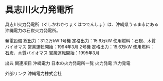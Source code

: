 # 具志川火力発電所

具志川火力発電所（ぐしかわかりょくはつでんしょ）は、沖縄県うるま市にある沖縄電力の石炭火力発電所。

発電設備
総出力：31.2万kW
1号機
定格出力：15.6万kW
使用燃料：石炭、木質バイオマス
営業運転開始：1994年3月
2号機
定格出力：15.6万kW
使用燃料：石炭、木質バイオマス
営業運転開始：1995年3月

出典
関連項目
沖縄電力
日本の火力発電所一覧
火力発電
汽力発電

外部リンク
沖縄電力株式会社